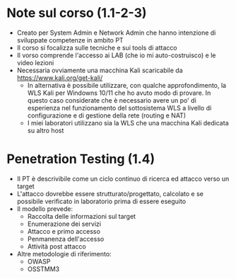 
# Note sul corso (1.1-2-3)

 - Creato per System Admin e Network Admin che hanno intenzione di sviluppate competenze in ambito PT
 - Il corso si focalizza sulle tecniche e sui tools di attacco
 - Il vorso comprende l'accesso ai LAB (che io mi auto-costruisco) e le video lezioni
 - Necessaria ovviamente una macchina Kali scaricabile da https://www.kali.org/get-kali/
    - In alternativa è possibile utilizzare, con qualche approfondimento, la WLS Kali per Windowns 10/11 che ho avuto modo di provare. In questo caso considerate che è necessario avere un po' di esperienza nel funzionamento del sottosistema WLS a livello di configurazione e di gestione della rete (routing e NAT)
    - I miei laboratori utilizzano sia la WLS che una macchina Kali dedicata su altro host

# Penetration Testing (1.4)

 - Il PT è descrivibile come un ciclo continuo di ricerca ed attacco verso un target
 - L'attacco dovrebbe essere strutturato/progettato, calcolato e se possibile verificato in laboratorio prima di essere eseguito
 - Il modello prevede:
    - Raccolta delle informazioni sul target
    - Enumerazione dei servizi
    - Attacco e primo accesso
    - Penmanenza dell'accesso
    - Attività post attacco
- Altre metodologie di riferimento:
   - OWASP
   - OSSTMM3



